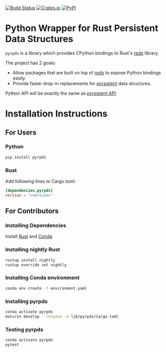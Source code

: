 [![Build Status](https://travis-ci.org/arakhmat/pyrpds.svg?branch=master)](https://travis-ci.org/arakhmat/pyrpds)
[![Crates.io](https://img.shields.io/crates/v/pyrpds.svg?style=flat-square)](https://crates.io/crates/pyrpds)
[![PyPI](https://img.shields.io/pypi/v/pyrpds.svg?style=flat-square)](https://pypi.org/project/pyrpds/)

# Python Wrapper for Rust Persistent Data Structures

`pyrpds` is a library which provides CPython bindings to Rust's [rpds](https://github.com/orium/rpds) library.

The project has 2 goals:
- Allow packages that are built on top of [rpds](https://github.com/orium/rpds) to expose Python bindings easily.
- Provide faster drop-in replacements for [pyrsistent](https://github.com/tobgu/pyrsistent) data structures.

Python API will be exactly the same as [pyrsistent API](https://pyrsistent.readthedocs.io/en/latest/api.html).


# Installation Instructions

## For Users

### Python
```bash
pip install pyrpds
```

### Rust
Add following lines to Cargo.toml:
```toml
[dependencies.pyrpds]
version = "<version>"
```

## For Contributors

### Installing Dependencies

Install [Rust](https://www.rust-lang.org/tools/install) and [Conda](https://docs.conda.io/projects/conda/en/latest/user-guide/install/download.html).

### Installing nightly Rust
```bash
rustup install nightly
rustup override set nightly
```

### Installing Conda environment
```bash
conda env create -f environment.yaml
```

### Installing pyrpds
```bash
conda activate pyrpds
maturin develop --release -m lib/pyrpds/Cargo.toml
```


### Testing pyrpds
```bash
conda activate pyrpds
pytest
```
